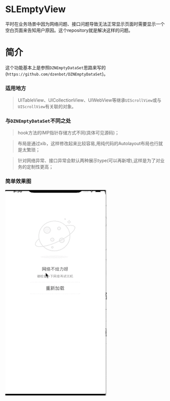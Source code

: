 # SLEmptyView
平时在业务场景中因为网络问题、接口问题导致无法正常显示页面时需要显示一个空白页面来告知用户原因。这个repository就是解决这样的问题。
# 简介
这个功能基本上是参照`DZNEmptyDataSet`思路来写的(`https://github.com/dzenbot/DZNEmptyDataSet`)。

### 适用地方
 >UITableView、UICollectionView、UIWebView等继承`UIScrollView`或与`UIScrollView`有关联的对象。

### 与`DZNEmptyDataSet`不同之处

 >hook方法的IMP指针存储方式不同(具体可见源码)；

 >布局是通过xib，这样修改起来比较容易,用纯代码的Autolayout布局也行就是太繁琐；

 >针对网络异常、接口异常会默认两种展示type(可以再新增),这样是为了对业务的定制性更高；

### 简单效果图
![img](https://github.com/lishuailibertine/SLEmptyView/blob/master/EmptyView.gif) 